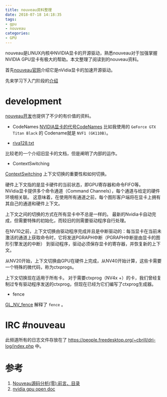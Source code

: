 ```yaml
---
title: nouveau资料整理
date: 2018-07-18 14:18:35
tags:
- gpu
- nouveau
categories:
- GPU
---
```

nouveau是LINUX内核中NVIDIA显卡的开源驱动，熟悉nouveau对于加强掌握NVIDIA GPU显卡有极大的帮助。本文整理了阅读到的nouveau资料。
<!-- more -->

首先[nouveau官网](https://nouveau.freedesktop.org/wiki/)介绍它是nVidia显卡的加速开源驱动。

先来学习下入门阶段的[介绍](https://nouveau.freedesktop.org/wiki/IntroductoryCourse/)


# development

[nouveau开发](https://nouveau.freedesktop.org/wiki/Development/)也提供了不少的有价值的资料。

+ CodeNames
[NVIDIA显卡的代号CodeNames](https://nouveau.freedesktop.org/wiki/CodeNames/)
比如我使用的 `GeForce GTX Titan Black` 的 Codename就是 `NVF1 (GK110B)`。  

+ [riva128.txt](https://github.com/Emu-Docs/Emu-Docs/blob/master/PC/GPUs/nVidia/Riva%20128/riva128.txt)

比较老的一个介绍旧显卡的文档，但是阐明了内部的运作。  

+ ContextSwitching

[ContextSwitching](https://nouveau.freedesktop.org/wiki/ContextSwitching/) 上下文切换的重要性和如何切换。

硬件上下文指的是显卡硬件的当前状态，即GPU寄存器和命令FIFO等。   
NVidia显卡提供多个命令通道（Command Channels），每个通道与给定的硬件环境相关联。 这意味着，在使用所有通道之前，每个图形客户端将在显卡上拥有其自己的通道和硬件上下文。

上下文之间的切换的方式在所有显卡中不总是一样的。 最新的Nvidia卡自动完成，但需要特殊的初始化，而较旧的则需要驱动程序自行处理。  

在NV10之前，上下文切换由驱动程序完成并且是中断驱动的：每当显卡在当前未激活的通道上获取命令时，它将发送PGRAPH中断（PGRAPH中断是由显卡的图形引擎发送的中断） 到驱动程序，驱动必须保存显卡的寄存器，并恢复新的上下文。  

从NV20开始，上下文切换由GPU在硬件上完成，从NV40开始计算，这些卡需要一个特殊的微代码，称为ctxprogs。

上下文切换现在适用于所有卡。 对于需要ctxprog（NV4x +）的卡，我们曾经复制过专有驱动程序发送的ctxprog，但现在已经为它们编写了ctxprog生成器。


+ fence

[GL_NV_fence](https://www.khronos.org/registry/OpenGL/extensions/NV/NV_fence.txt) 解释了 `fence` 。  

# IRC #nouveau
此频道所有的日志文件存放在了 <https://people.freedesktop.org/~cbrill/dri-log/index.php> 中。



# 参考
1. [Nouveau源码分析(零):前言、目录](https://blog.csdn.net/GoodQt/article/details/40681007)
2. [nvidia gpu open doc](http://download.nvidia.com/open-gpu-doc/)
